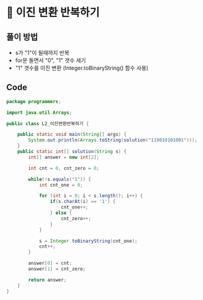 # 📘 이진 변환 반복하기

## 풀이 방법
- s가 "1"이 될때까지 반복
- for문 돌면서 "0", "1" 갯수 세기
- "1" 갯수를 이진 변환 (Integer.toBinaryString() 함수 사용)

## Code

```java
package programmers;

import java.util.Arrays;

public class L2_이진변환반복하기 {

	public static void main(String[] args) {
		System.out.println(Arrays.toString(solution("110010101001")));
	}
	public static int[] solution(String s) {
		int[] answer = new int[2];

		int cnt = 0, cnt_zero = 0;

		while(!s.equals("1")) {
			int cnt_one = 0;

			for (int i = 0; i < s.length(); i++) {
				if(s.charAt(i) == '1') {
					cnt_one++;
				} else {
					cnt_zero++;
				}
			}

			s = Integer.toBinaryString(cnt_one);
			cnt++;
		}

		answer[0] = cnt;
		answer[1] = cnt_zero;

		return answer;
	}
}

```